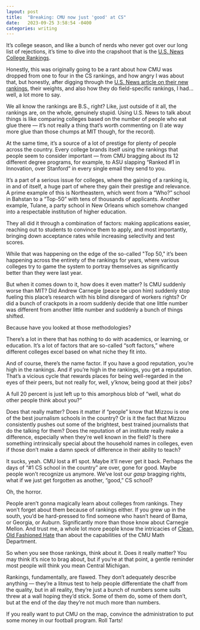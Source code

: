 ```yaml
---
layout: post
title:  "Breaking: CMU now just 'good' at CS"
date:   2023-09-25 3:58:54 -0400
categories: writing
---
```



It’s college season, and like a bunch of nerds who never got over our long list of rejections, it’s time to dive into the crapshoot that is the [U.S. News College Rankings](https://www.usnews.com/best-colleges/rankings/national-universities).

Honestly, this was originally going to be a rant about how CMU was dropped from one to four in the CS rankings, and how angry I was about that, but honestly, after digging through the [U.S. News article on their new rankings](https://www.usnews.com/best-colleges/rankings/national-universities), their weights, and also how they do field-specific rankings, I had… well, a lot more to say.

We all know the rankings are B.S., right? Like, just outside of it all, the rankings are, on the whole, genuinely stupid. Using U.S. News to talk about things is like comparing colleges based on the number of people who eat glue there — it’s not really a thing that’s worth commenting on (I ate way more glue than those chumps at MIT though, for the record).

At the same time, it’s a source of a lot of prestige for plenty of people across the country. Every college brands itself using the rankings that people seem to consider important — from CMU bragging about its 12 different degree programs, for example, to ASU slapping “Ranked #1 in Innovation, over Stanford” in every single email they send to you. 

It’s a part of a serious issue for colleges, where the gaining of a ranking is, in and of itself, a huge part of where they gain their prestige and relevance. A prime example of this is Northeastern, which went from a “Who?” school in Bahstan to a “Top-50” with tens of thousands of applicants. Another example, Tulane, a party school in New Orleans which somehow changed into a respectable institution of higher education.

They all did it through a combination of factors: making applications easier, reaching out to students to convince them to apply, and most importantly, bringing down acceptance rates while increasing selectivity and test scores. 

While that was happening on the edge of the so-called "Top 50," it’s been happening across the entirety of the rankings for years, where various colleges try to game the system to portray themselves as significantly better than they were last year.

But when it comes down to it, how does it even matter? Is CMU suddenly worse than MIT? Did Andrew Carnegie (peace be upon him) suddenly stop fueling this place’s research with his blind disregard of workers rights? Or did a bunch of crackpots in a room suddenly decide that one little number was different from another little number and suddenly a bunch of things shifted.

Because have you looked at those methodologies?

There’s a lot in there that has nothing to do with academics, or learning, or education. It’s a lot of factors that are so-called “soft factors,” where different colleges excel based on what niche they fit into. 

And of course, there’s the name factor. If you have a good reputation, you’re high in the rankings. And if you’re high in the rankings, you get a reputation. That’s a vicious cycle that rewards places for being well-regarded in the eyes of their peers, but not really for, well, y’know, being good at their jobs?

A full 20 percent is just left up to this amorphous blob of “well, what do other people think about you?”

Does that really matter? Does it matter if “people” know that Mizzou is one of the best journalism schools in the country? Or is it the fact that Mizzou consistently pushes out some of the brightest, best trained journalists that do the talking for them? Does the reputation of an institute really make a difference, especially when they’re well known in the field? Is there something intrinsically special about the household names in colleges, even if those don’t make a damn speck of difference in their ability to teach?

It sucks, yeah. CMU lost a #1 spot. Maybe it’ll never get it back. Perhaps the days of “#1 CS school in the country” are over, gone for good. Maybe people won’t recognize us anymore. We’ve lost our *gasp* bragging rights, what if we just get forgotten as another, “good,” CS school?

Oh, the horror.

People aren’t gonna magically learn about colleges from rankings. They won’t forget about them because of rankings either. If you grew up in the south, you’d be hard-pressed to find someone who hasn’t heard of Bama, or Georgia, or Auburn. Significantly more than those know about Carnegie Mellon. And trust me, a whole lot more people know the intricacies of [Clean, Old Fashioned Hate](https://alumni.uga.edu/2023/08/21/history-of-the-rivalry-georgia-tech) than about the capabilities of the CMU Math Department.

So when you see those rankings, think about it. Does it really matter? You may think it’s nice to brag about, but if you’re at that point, a gentle reminder most people will think you mean Central Michigan.

Rankings, fundamentally, are flawed. They don’t adequately describe anything — they’re a litmus test to help people differentiate the chaff from the quality, but in all reality, they’re just a bunch of numbers some suits threw at a wall hoping they’d stick. Some of them do, some of them don’t, but at the end of the day they’re not much more than numbers.

If you really want to put CMU on the map, convince the administration to put some money in our football program. Roll Tarts!